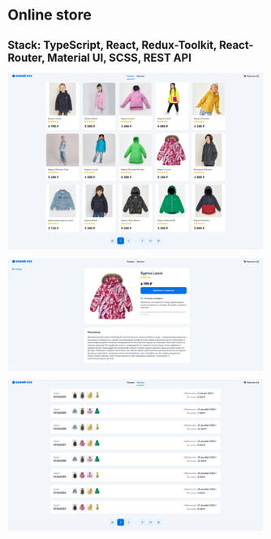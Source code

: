 # Online store
## Stack: TypeScript, React, Redux-Toolkit, React-Router, Material UI, SCSS, REST API

![screenshot](/src/assets/blue-cube.png)

![screenshot](/src/assets/description.png)

![screenshot](/src/assets/orders.png)